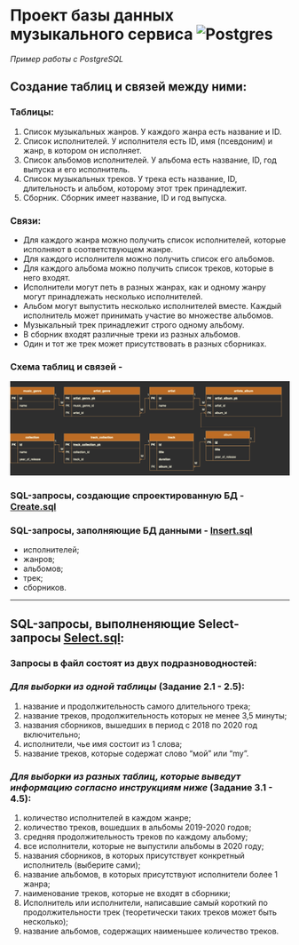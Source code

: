 # Проект базы данных музыкального сервиса ![Postgres](https://img.shields.io/badge/postgres-%23316192.svg?style=for-the-badge&logo=postgresql&logoColor=white)
*Пример работы с PostgreSQL* 

## Создание таблиц и связей между ними:
### Таблицы:

1. Список музыкальных жанров. У каждого жанра есть название и ID.
2. Список исполнителей. У исполнителя есть ID, имя (псевдоним) и жанр, в котором он исполняет.
3. Список альбомов исполнителей. У альбома есть название, ID, год выпуска и его исполнитель.
4. Список музыкальных треков. У трека есть название, ID,  длительность и альбом, которому этот трек принадлежит.
5. Сборник. Сборник имеет название, ID и год выпуска.

### Связи:

- Для каждого жанра можно получить список исполнителей, которые исполняют в соответствующем жанре.
- Для каждого исполнителя можно получить список его альбомов.
- Для каждого альбома можно получить список треков, которые в него входят.
- Исполнители могут петь в разных жанрах, как и одному жанру могут принадлежать несколько исполнителей.
- Альбом могут выпустить несколько исполнителей вместе. Каждый исполнитель может принимать участие во множестве альбомов.
- Музыкальный трек принадлежит строго одному альбому.
- В сборник входят различные треки из разных альбомов.
- Один и тот же трек может присутствовать в разных сборниках.


### Схема таблиц и связей - 

![Схема таблиц и связей](Database.png)

### SQL-запросы, создающие спроектированную БД -[Create.sql](Create.sql)
### SQL-запросы, заполняющие БД данными - [Insert.sql](Insert.sql)
* исполнителей;
* жанров;
* альбомов;
* трек;
* сборников.

---

## SQL-запросы, выполненяющие Select-запросы [Select.sql](Select.sql):
### Запросы в файл состоят из двух подразноводностей: 
### *Для выборки из одной таблицы* (**Задание 2.1 - 2.5**):
1. название и продолжительность самого длительного трека;
2. название треков, продолжительность которых не менее 3,5 минуты;
3. названия сборников, вышедших в период с 2018 по 2020 год включительно;
4. исполнители, чье имя состоит из 1 слова;
5. название треков, которые содержат слово “мой” или “my”.

### *Для выборки из разных таблиц, которые выведут информацию согласно инструкциям ниже* (**Задание 3.1 - 4.5**): 
1. количество исполнителей в каждом жанре;
2. количество треков, вошедших в альбомы 2019-2020 годов;
3. средняя продолжительность треков по каждому альбому;
4. все исполнители, которые не выпустили альбомы в 2020 году;
5. названия сборников, в которых присутствует конкретный исполнитель (выберите сами);
6. название альбомов, в которых присутствуют исполнители более 1 жанра;
7. наименование треков, которые не входят в сборники;
8. Исполнитель или исполнители, написавшие самый короткий по продолжительности трек (теоретически таких треков может быть несколько);
9. название альбомов, содержащих наименьшее количество треков.
